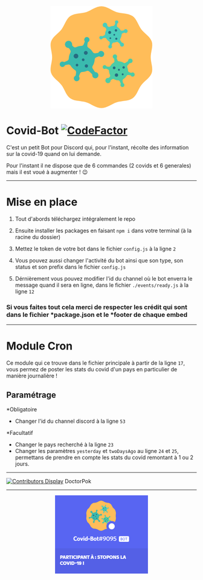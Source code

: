 <div align="center">
  <img src="https://github.com/DoctorPok42/Covid-Bot/blob/main/assets/logo.png">
</div>

# Covid-Bot [![CodeFactor](https://www.codefactor.io/repository/github/doctorpok42/covid-bot/badge)](https://www.codefactor.io/repository/github/doctorpok42/covid-bot)

C'est un petit Bot pour Discord qui, pour l'instant, récolte des information sur la covid-19 quand on lui demande.

Pour l'instant il ne dispose que de 6 commandes (2 covids et 6 generales) mais il est voué à augmenter ! :wink:

<hr/>

# Mise en place

  1) Tout d'abords téléchargez intégralement le repo
 
  2) Ensuite installer les packages en faisant `npm i` dans votre terminal (à la racine du dossier)

  3) Mettez le token de votre bot dans le fichier `config.js` à la ligne `2`

  4) Vous pouvez aussi changer l'activité du bot ainsi que son type, son status et son prefix dans le fichier `config.js`

  5) Dérnièrement vous pouvez modifier l'id du channel où le bot enverra le message quand il sera en ligne, dans le fichier `./events/ready.js` à la ligne `12`

### Si vous faites tout cela merci de respecter les crédit qui sont dans le fichier *package.json et le *footer de chaque embed

<hr/>

# Module Cron

Ce module qui ce trouve dans le fichier principale à partir de la ligne `17`, vous permez de poster les stats du covid d'un pays en particulier de manière journalière !

## Paramétrage

*Obligatoire 
  - Changer l'id du channel discord à la ligne `53`

*Facultatif
  - Changer le pays recherché à la ligne `23`
  - Changer les paramètres `yesterday` et `twoDaysAgo` au ligne `24` et `25`, permettans de prendre en compte les stats du covid remontant à 1 ou 2 jours.

<hr/>

[![Contributors Display](https://badges.pufler.dev/contributors/DoctorPok42/Covid-Bot?size=50&padding=5&bots=true)](https://badges.pufler.dev)
DoctorPok

<hr/>

<div align="center">
  <img src="https://github.com/DoctorPok42/Covid-Bot/blob/main/assets/img.PNG">
</div>
